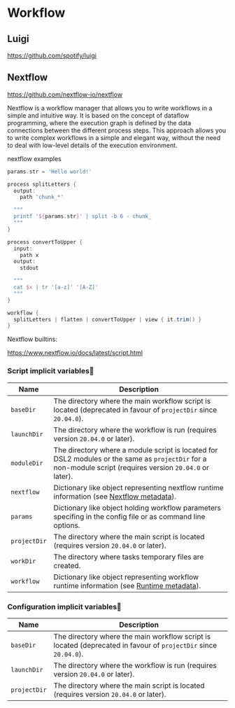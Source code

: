 # Workflow

## Luigi

https://github.com/spotify/luigi




## Nextflow

https://github.com/nextflow-io/nextflow

Nextflow is a workflow manager that allows you to write workflows in a simple and intuitive way. It is based on the concept of dataflow programming, where the execution graph is defined by the data connections between the different process steps. This approach allows you to write complex workflows in a simple and elegant way, without the need to deal with low-level details of the execution environment.

nextflow examples

```groovy
params.str = 'Hello world!'

process splitLetters {
  output:
    path 'chunk_*'

  """
  printf '${params.str}' | split -b 6 - chunk_
  """
}

process convertToUpper {
  input:
    path x
  output:
    stdout

  """
  cat $x | tr '[a-z]' '[A-Z]'
  """
}

workflow {
  splitLetters | flatten | convertToUpper | view { it.trim() }
}
```

Nextflow builtins:

https://www.nextflow.io/docs/latest/script.html

### Script implicit variables

| Name         | Description                                                                                                                                                      |
|--------------|------------------------------------------------------------------------------------------------------------------------------------------------------------------|
| `baseDir`    | The directory where the main workflow script is located (deprecated in favour of `projectDir` since `20.04.0`).                                                  |
| `launchDir`  | The directory where the workflow is run (requires version `20.04.0` or later).                                                                                   |
| `moduleDir`  | The directory where a module script is located for DSL2 modules or the same as `projectDir` for a non-module script (requires version `20.04.0` or later).       |
| `nextflow`   | Dictionary like object representing nextflow runtime information (see [Nextflow metadata](https://www.nextflow.io/docs/latest/metadata.html#metadata-nextflow)). |
| `params`     | Dictionary like object holding workflow parameters specifing in the config file or as command line options.                                                      |
| `projectDir` | The directory where the main script is located (requires version `20.04.0` or later).                                                                            |
| `workDir`    | The directory where tasks temporary files are created.                                                                                                           |
| `workflow`   | Dictionary like object representing workflow runtime information (see [Runtime metadata](https://www.nextflow.io/docs/latest/metadata.html#metadata-workflow)).  |

### Configuration implicit variables

| Name          | Description                                                                                                     |
|---------------|-----------------------------------------------------------------------------------------------------------------|
| `baseDir`     | The directory where the main workflow script is located (deprecated in favour of `projectDir` since `20.04.0`). |
| `launchDir`   | The directory where the workflow is run (requires version `20.04.0` or later).                                  |
| `projectDir`  | The directory where the main script is located (requires version `20.04.0` or later).                           |


